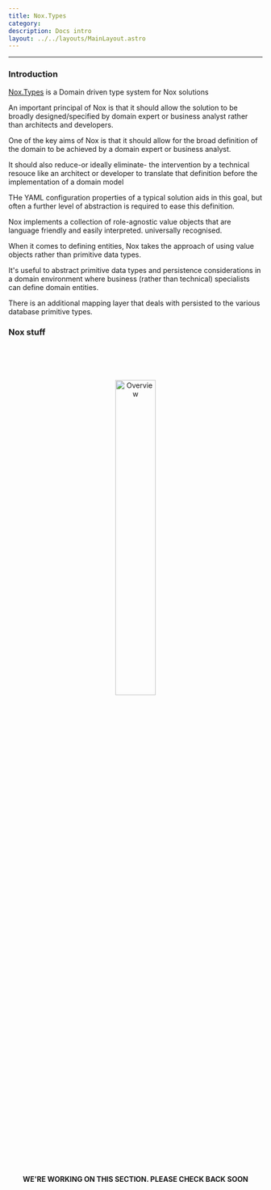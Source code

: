 ```yaml
---
title: Nox.Types
category: 
description: Docs intro
layout: ../../layouts/MainLayout.astro
---
```

***

### Introduction

[Nox.Types](https://github.com/NoxOrg/Nox.Types) is a Domain driven type system for Nox solutions

An important principal of Nox is that it should allow the solution to be broadly designed/specified by domain expert or business analyst rather than architects and developers.

One of the key aims of Nox is that it should allow for the broad definition of the domain to be achieved by a domain expert or business analyst.

It should also reduce-or ideally eliminate- the intervention by a technical resouce like an architect or developer to translate that definition before the implementation of a domain model

THe YAML configuration properties of a typical solution aids in this goal, but often a further level of abstraction is required to ease this definition.

Nox implements a collection of role-agnostic value objects that are language friendly and easily interpreted. universally recognised.

When it comes to defining entities, Nox takes the approach of using value objects rather than primitive data types.

It's useful to abstract primitive data types and persistence considerations in a domain environment where business (rather than technical) specialists can define domain entities.

There is an additional mapping layer that deals with persisted to the various database primitive types.

### Nox stuff

<div align="center">
    <br>
    <br>
    <br>
    <br>
    <img src="https://noxorg.dev/docs/images/Logos/Nox_Under_Construction.png" alt="Overview" width="40%">
    <p><strong>WE'RE WORKING ON THIS SECTION. PLEASE CHECK BACK SOON</strong></p>
</div>